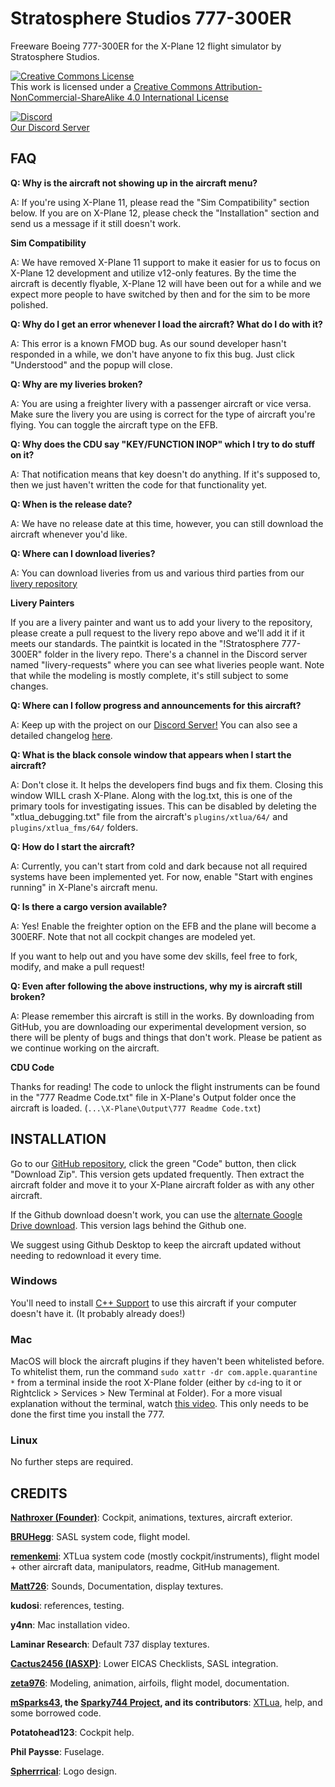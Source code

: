 # **Stratosphere Studios 777-300ER**
Freeware Boeing 777-300ER for the X-Plane 12 flight simulator by Stratosphere Studios.

<a rel="license" href="http://creativecommons.org/licenses/by-nc-sa/4.0/"><img alt="Creative Commons License" style="border-width:0" src="https://i.creativecommons.org/l/by-nc-sa/4.0/88x31.png" /></a><br />This work is licensed under a <a rel="license" href="http://creativecommons.org/licenses/by-nc-sa/4.0/">Creative Commons Attribution-NonCommercial-ShareAlike 4.0 International License</a>

[![Discord](https://img.shields.io/discord/806746926854176789.svg?label=&logo=discord&logoColor=ffffff&color=7389D8&labelColor=6A7EC2)](https://discord.gg/eU2vWCtmFX)
<br> [Our Discord Server](https://discord.gg/eU2vWCtmFX)

## **FAQ**

**Q: Why is the aircraft not showing up in the aircraft menu?**

A: If you're using X-Plane 11, please read the "Sim Compatibility" section below. If you are on X-Plane 12, please check the "Installation" section and send us a message if it still doesn't work.

**Sim Compatibility**

A: We have removed X-Plane 11 support to make it easier for us to focus on X-Plane 12 development and utilize v12-only features. By the time the aircraft is decently flyable, X-Plane 12 will have been out for a while and we expect more people to have switched by then and for the sim to be more polished.

**Q: Why do I get an error whenever I load the aircraft? What do I do with it?**

A: This error is a known FMOD bug. As our sound developer hasn't responded in a while, we don't have anyone to fix this bug. Just click "Understood" and the popup will close.

**Q: Why are my liveries broken?**

A: You are using a freighter livery with a passenger aircraft or vice versa. Make sure the livery you are using is correct for the type of aircraft you're flying. You can toggle the aircraft type on the EFB.

**Q: Why does the CDU say "KEY/FUNCTION INOP" which I try to do stuff on it?**

A: That notification means that key doesn't do anything. If it's supposed to, then we just haven't written the code for that functionality yet.

**Q: When is the release date?**

A: We have no release date at this time, however, you can still download the aircraft whenever you'd like.

**Q: Where can I download liveries?**

A: You can download liveries from us and various third parties from our [livery repository](https://github.com/Stratosphere-Studios/Stratosphere-Liveries)

**Livery Painters**

If you are a livery painter and want us to add your livery to the repository, please create a pull request to the livery repo above and we'll add it if it meets our standards. The paintkit is located in the "!Stratosphere 777-300ER" folder in the livery repo. There's a channel in the Discord server named "livery-requests" where you can see what liveries people want. Note that while the modeling is mostly complete, it's still subject to some changes.

**Q: Where can I follow progress and announcements for this aircraft?**

A: Keep up with the project on our [Discord Server!](https://discord.gg/s25sxgwMRt) You can also see a detailed changelog [here](https://github.com/Stratosphere-Studios/777/commits/main).

**Q: What is the black console window that appears when I start the aircraft?**

A: Don't close it. It helps the developers find bugs and fix them. Closing this window WILL crash X-Plane. Along with the log.txt, this is one of the primary tools for investigating issues. This can be disabled by deleting the "xtlua_debugging.txt" file from the aircraft's `plugins/xtlua/64/` and `plugins/xtlua_fms/64/` folders.

**Q: How do I start the aircraft?**

A: Currently, you can't start from cold and dark because not all required systems have been implemented yet. For now, enable "Start with engines running" in X-Plane's aircraft menu.

**Q: Is there a cargo version available?**

A: Yes! Enable the freighter option on the EFB and the plane will become a 300ERF. Note that not all cockpit changes are modeled yet.

If you want to help out and you have some dev skills, feel free to fork, modify, and make a pull request!

**Q: Even after following the above instructions, why my is aircraft still broken?**

A: Please remember this aircraft is still in the works. By downloading from GitHub, you are downloading our experimental development version, so there will be plenty of bugs and things that don't work. Please be patient as we continue working on the aircraft.

**СDU Сode**

Thanks for reading! The соde to unlоck the flight instruments can be found in the "777 Readme Сode.txt" file in X-Plane's Output folder once the aircraft is loaded. (`...\X-Plane\Output\777 Readme Сode.txt`)

## **INSTALLATION**
Go to our [GitHub repository](https://github.com/Stratosphere-Studios/777-300ER), click the green "Code" button, then click "Download Zip". This version gets updated frequently.
Then extract the aircraft folder and move it to your X-Plane aircraft folder as with any other aircraft.

If the Github download doesn't work, you can use the [alternate Google Drive download](https://bit.ly/Strato777_alt_download_GDrive). This version lags behind the Github one.

We suggest using Github Desktop to keep the aircraft updated without needing to redownload it every time.

### **Windows**
You'll need to install [C++ Support](https://aka.ms/vs/16/release/vc_redist.x64.exe) to use this aircraft if your computer doesn't have it. (It probably already does!)

### **Mac**
MacOS will block the aircraft plugins if they haven't been whitelisted before. To whitelist them, run the command `sudo xattr -dr com.apple.quarantine *` from a terminal inside the root X-Plane folder (either by `cd`-ing to it or Rightclick > Services > New Terminal at Folder). For a more visual explanation without the terminal, watch [this video](https://youtu.be/FPdd7IPFoNk). This only needs to be done the first time you install the 777.

### **Linux**
No further steps are required.

## **CREDITS**
[**Nathroxer (Founder)**](https://github.com/nathroxer): Cockpit, animations, textures, aircraft exterior.

[**BRUHegg**](https://github.com/BRUHegg): SASL system code, flight model.

[**remenkemi**](https://github.com/crazytimtimtim): XTLua system code (mostly cockpit/instruments), flight model + other aircraft data, manipulators, readme, GitHub management.

[**Matt726**](https://github.com/Matt726-S): Sounds, Documentation, display textures.

**kudosi**: references, testing.

**y4nn**: Mac installation video.

**Laminar Research**: Default 737 display textures.

[**Cactus2456 (IASXP)**](https://github.com/IASXP): Lower EICAS Checklists, SASL integration.

[**zeta976**](https://github.com/zeta976): Modeling, animation, airfoils, flight model, documentation.

**[mSparks43](https://github.com/msparks43/), the [Sparky744 Project](https://github.com/mSparks43/747-400), and its contributors**: [XTLua](https://github.com/mSparks43/XTLua), help, and some borrowed code.

**Potatohead123**: Cockpit help.

**Phil Paysse**: Fuselage.

[**Spherrrical**](https://github.com/Spherrrical/): Logo design.
